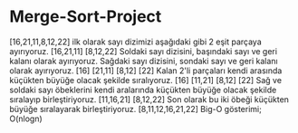 # Merge-Sort-Project
[16,21,11,8,12,22]
ilk olarak sayı dizimizi aşağıdaki gibi 2 eşit parçaya ayırıyoruz. [16,21,11] [8,12,22]
Soldaki sayı dizisini, başındaki sayı ve geri kalanı olarak ayırıyoruz. Sağdaki sayı dizisini, sondaki sayı ve geri kalanı olarak ayırıyoruz. [16] [21,11] [8,12] [22]
Kalan 2'li parçaları kendi arasında küçükten büyüğe olacak şekilde sıralıyoruz. [16] [11,21] [8,12] [22]
Sağ ve soldaki sayı öbeklerini kendi aralarında küçükten büyüğe olacak şekilde sıralayıp birleştiriyoruz. [11,16,21] [8,12,22]
Son olarak bu iki öbeği küçükten büyüğe sıralayarak birleştiriyoruz. [8,11,12,16,21,22]
Big-O gösterimi; O(nlogn)
